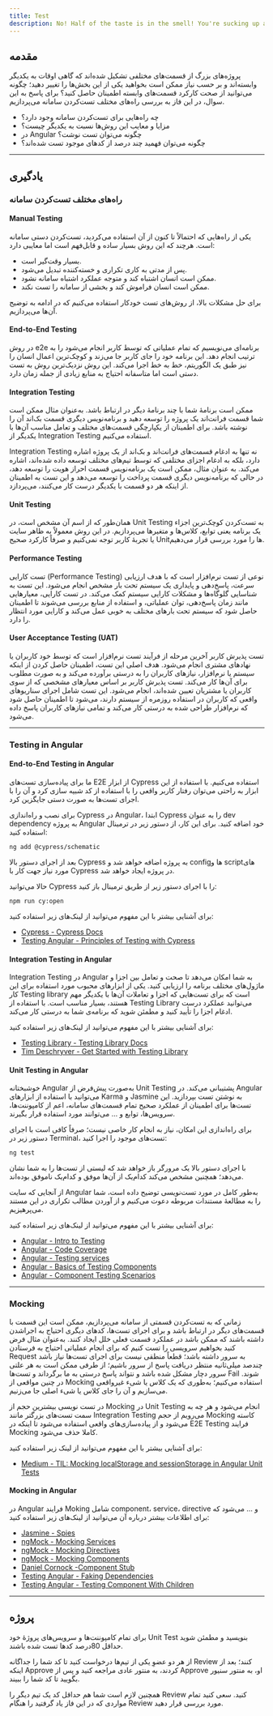 ```yaml
---
title: Test
description: No! Half of the taste is in the smell! You're sucking up all the taste units!
---
```


## مقدمه

پروژه‌های بزرگ از قسمت‌های مختلفی تشکیل شده‌اند که گاهی اوقات به یکدیگر وابسته‌اند
و بر حسب نیاز ممکن است بخواهید یکی از این بخش‌ها را تغییر دهید؛
چگونه می‌توانید از صحت کارکرد قسمت‌های وابسته اطمینان حاصل کنید؟
برای پاسخ به این سوال، در این فاز به بررسی راه‌های مختلف تست‌کردن سامانه می‌پردازیم.

-   چه راه‌هایی برای تست‌کردن سامانه وجود دارد؟
-   مزایا و معایب این روش‌ها نسبت به یکدیگر چیست؟
-   در Angular چگونه می‌توان تست نوشت؟
-   چگونه می‌توان فهمید چند درصد از کدهای موجود تست شده‌اند؟

---

## یادگیری

### راه‌های مختلف تست‌کردن سامانه

#### Manual Testing

یکی از راه‌هایی که احتمالاً تا کنون از آن استفاده می‌کردید، تست‌کردن دستی سامانه است.
هرچند که این روش بسیار ساده و قابل‌فهم است اما معایبی دارد:

-   بسیار وقت‌گیر است.
-   پس از مدتی به کاری تکراری و خسته‌کننده تبدیل می‌شود.
-   ممکن است انسان اشتباه کند و متوجه عملکرد اشتباه سامانه نشود.
-   ممکن است انسان فراموش کند و بخشی از سامانه را تست نکند.

برای حل مشکلات بالا، از روش‌های تست خودکار استفاده می‌کنیم که در ادامه به توضیح آن‌ها می‌پردازیم.

#### End-to-End Testing

در روش e2e برنامه‌ای می‌نویسیم که تمام عملیاتی که توسط کاربر انجام می‌شود را به ترتیب انجام دهد.
این برنامه خود را جای کاربر جا می‌زند و کوچک‌ترین اعمال انسان را نیز طبق یک الگوریتم، خط به خط اجرا می‌کند.
این روش نزدیک‌ترین روش به تست دستی است اما متاسفانه احتیاج به منابع زیادی از جمله زمان دارد.

#### Integration Testing

ممکن است برنامۀ شما با چند برنامۀ دیگر در ارتباط باشد.
به‌عنوان مثال ممکن است شما قسمت فرانت‌اند یک پروژه را توسعه دهید و برنامه‌نویس دیگری قسمت بک‌اند آن را نوشته باشد.
برای اطمینان از یکپارچگی قسمت‌های مختلف و تعامل مناسب آن‌ها با یکدیگر از Integration Testing استفاده می‌کنیم.

Integration Testing نه تنها به ادغام قسمت‌های فرانت‌اند و بک‌اند از یک پروژه اشاره دارد، بلکه به ادغام اجزای مختلفی که توسط تیم‌های مختلف توسعه داده شده‌اند،
اشاره می‌کند. به عنوان مثال، ممکن است یک برنامه‌نویس قسمت احراز هویت را توسعه دهد، در حالی که برنامه‌نویس دیگری قسمت پرداخت را توسعه می‌دهد
و این تست به اطمینان از اینکه هر دو قسمت با یکدیگر درست کار می‌کنند، می‌پردازد.

#### Unit Testing

همان‌طور که از اسم آن مشخص است، در Unit Testing به تست‌کردن کوچک‌ترین اجزاء یک برنامه یعنی توابع، کلاس‌ها و متغیرها می‌پردازیم.
در این روش معمولاً به ظاهر سایت یا تجربۀ کاربر توجه نمی‌کنیم و صرفاً کارکرد صحیح Unitها را مورد بررسی قرار می‌دهیم.

#### Performance Testing

تست کارایی (Performance Testing) نوعی از تست نرم‌افزار است که با هدف ارزیابی سرعت، پاسخ‌دهی و پایداری یک سیستم تحت بار مشخص انجام می‌شود.
این تست به شناسایی گلوگاه‌ها و مشکلات کارایی سیستم کمک می‌کند. در تست کارایی، معیارهایی مانند زمان پاسخ‌دهی، توان عملیاتی، و استفاده از منابع بررسی می‌شوند
تا اطمینان حاصل شود که سیستم تحت بارهای مختلف به خوبی عمل می‌کند و کارایی مورد انتظار را دارد.

#### User Acceptance Testing (UAT)

تست پذیرش کاربر آخرین مرحله از فرآیند تست نرم‌افزار است که توسط خود کاربران یا نهادهای مشتری انجام می‌شود.
هدف اصلی این تست، اطمینان حاصل کردن از اینکه سیستم یا نرم‌افزار، نیازهای کاربران را به درستی برآورده می‌کند و به صورت مطلوب برای آن‌ها کار می‌کند. تست پذیرش کاربر بر اساس معیارهای مشخصی که از سوی کاربران یا مشتریان تعیین شده‌اند، انجام می‌شود.
این تست شامل اجرای سناریوهای واقعی که کاربران در استفاده روزمره از سیستم دارند، می‌شود تا اطمینان حاصل شود که نرم‌افزار طراحی شده به درستی کار می‌کند و تمامی نیازهای کاربران پاسخ داده می‌شود.

---

### Testing in Angular

#### End-to-End Testing in Angular

ما برای پیاده‌سازی تست‌های E2E از ابزار Cypress استفاده می‌کنیم. با استفاده از این ابزار به راحتی می‌توان رفتار کاربر واقعی را با استفاده از کد شبیه سازی کرد و آن را با اجرای تست‌ها به صورت دستی جایگزین کرد.

برای نصب و راه‌اندازی Cypress در  Angular، ابتدا Cypress را به عنوان dev dependency به پروژه Angular خود اضافه کنید. برای این کار، از دستور زیر در ترمینال استفاده کنید:

```shell
ng add @cypress/schematic
```

بعد از اجرای دستور بالا Cypress به پروژه اضافه خواهد شد و configها و scriptهای مورد نیاز جهت کار با Cypress در پروژه ایجاد خواهد شد. 

حالا می‌توانید Cypress را با اجرای دستور زیر از طریق ترمینال باز کنید:

```shell
npm run cy:open
```

برای آشنایی بیشتر با این مفهوم می‌توانید از لینک‌های زیر استفاده کنید:

- [Cypress - Cypress Docs](https://docs.cypress.io/)
- [Testing Angular - Principles of Testing with Cypress](https://testing-angular.com/introduction/)

#### Integration Testing in Angular

Integration Testing در Angular به شما امکان می‌دهد تا صحت و تعامل بین اجزا و ماژول‌های مختلف برنامه‌ را ارزیابی کنید. یکی از ابزارهای محبوب مورد استفاده برای این کار Testing library است که برای تست‌هایی که اجزا و تعاملات آن‌ها با یکدیگر مهم هستند، بسیار مناسب است. با استفاده از Testing Library می‌توانید عملکرد درست ادغام اجزا را تأیید کنید و مطمئن شوید که برنامه‌ی شما به درستی کار می‌کند.

برای آشنایی بیشتر با این مفهوم می‌توانید از لینک‌های زیر استفاده کنید:

- [Testing Library - Testing Library Docs](https://testing-library.com/docs/angular-testing-library/intro/)
- [Tim Deschryver - Get Started with Testing Library](https://timdeschryver.dev/blog/good-testing-practices-with-angular-testing-library)

#### Unit Testing in Angular

خوشبختانه Angular به‌صورت پیش‌فرض از Unit Testing پشتیبانی می‌کند.
در Angular می‌توانید با استفاده از ابزارهای Karma و Jasmine به نوشتن تست بپردازید.
این تست‌ها برای اطمینان از عملکرد صحیح تمام قسمت‌های سامانه،
اعم از کامپوننت‌ها، سرویس‌ها، توابع و ... می‌توانند مورد استفاده قرار بگیرند.

برای راه‌اندازی این امکان، نیاز به انجام کار خاصی نیست؛
صرفاً کافی است با اجرای دستور زیر در Terminal، تست‌های موجود را اجرا کنید:

```shell
ng test
```

با اجرای دستور بالا یک مرورگر باز خواهد شد که لیستی از تست‌ها را به شما نشان می‌دهد؛
همچنین مشخص می‌کند کدام‌یک از آن‌ها موفق و کدام‌یک ناموفق بوده‌اند.

از آنجایی که سایت Angular به‌طور کامل در مورد تست‌نویسی توضیح داده است،
شما را به مطالعۀ مستندات مربوطه دعوت می‌کنیم
و از آوردن مطالب تکراری در این مستند می‌پرهیزیم.

برای آشنایی بیشتر با این مفهوم می‌توانید از لینک‌های زیر استفاده کنید:

-   [Angular - Intro to Testing](https://angular.io/guide/testing)
-   [Angular - Code Coverage](https://angular.io/guide/testing-code-coverage)
-   [Angular - Testing services](https://angular.io/guide/testing-services)
-   [Angular - Basics of Testing Components](https://angular.io/guide/testing-components-basics)
-   [Angular - Component Testing Scenarios](https://angular.io/guide/testing-components-scenarios)

---

### Mocking

زمانی که به تست‌کردن قسمتی از سامانه می‌پردازیم،
ممکن است این قسمت با قسمت‌های دیگر در ارتباط باشد و برای اجرای تست‌ها،
کدهای دیگری احتیاج به اجراشدن داشته باشند که ممکن باشد در عملکرد قسمت فعلی خلل ایجاد کنند.
به‌عنوان مثال فرض کنید بخواهیم سرویسی را تست کنیم که برای انجام عملیاتی احتیاج به فرستادن Request به سرور داشته باشد؛
قطعاً منطقی نیست برای اجرای تست‌ها نیاز باشد چندصد میلی‌ثانیه منتظر دریافت پاسخ از سرور باشیم؛
از طرفی ممکن است به هر علتی سرور دچار مشکل شده باشد و نتواند پاسخ درستی به ما برگرداند
و تست‌ها Fail شوند.
در چنین مواقعی از Mocking استفاده می‌کنیم؛
به‌طوری که یک کلاس یا شیء غیرواقعی می‌سازیم و آن را جای کلاس یا شیء اصلی جا می‌زنیم.

در تست نویسی بیشترین حجم از Mocking در Unit Testing انجام می‌شود و هر چه به سمت تست‌های بزرگتر مانند Integration Testing می‌رویم از حجم Mocking کاسته می‌شود و  از پیاده‌سازی‌های واقعی استفاده می‌شود تا اینکه در E2E Testing فرایند Mocking کاملا حذف می‌شود.

برای آشنایی بیشتر با این مفهوم می‌توانید از لینک زیر استفاده کنید:

-   [Medium - TIL: Mocking localStorage and sessionStorage in Angular Unit Tests](https://armno.medium.com/til-mocking-localstorage-and-sessionstorage-in-angular-unit-tests-a765abdc9d87)

#### Mocking in Angular

در Angular فرایند Moking شامل component، service، directive و ... می‌شود که برای اطلاعات بیشتر درباره آن می‌توانید از لینک‌های زیر استفاده کنید:

-   [Jasmine - Spies](https://jasmine.github.io/api/5.1/Spy)
-   [ngMock - Mocking Services](https://ng-mocks.sudo.eu/api/MockService)
-   [ngMock - Mocking Directives](https://ng-mocks.sudo.eu/api/MockDirective)
-   [ngMock - Mocking Components](https://ng-mocks.sudo.eu/api/MockComponent)
-   [Daniel Cornock -Component Stub](https://www.danielcornock.co.uk/articles/angular-testing-3-stubbing-child-components)
-   [Testing Angular - Faking Dependencies](https://testing-angular.com/faking-dependencies/#faking-dependencies)
-   [Testing Angular - Testing Component With Children](https://testing-angular.com/testing-components-with-children/)

---

## پروژه

برای تمام کامپوننت‌ها و سرویس‌های پروژۀ خود Unit Test بنویسید
و مطمئن شوید حداقل 80درصد کدها تست شده باشند.

از هر دو عضوِ یکی از تیم‌ها درخواست کنید تا کد شما را جداگانه Review کنند؛
بعد از اینکه Approve کردند، به منتور عادی مراجعه کنید
و پس از Approve او، به منتور سنیور بگویید تا کد شما را ببیند.

همچنین لازم است شما هم حداقل کد یک تیم دیگر را Review کنید.
سعی کنید تمام مواردی که در این فاز یاد گرفتید را هنگام Review مورد بررسی قرار دهید.
